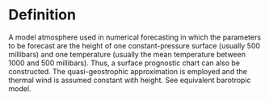 # Definition

A model atmosphere used in numerical forecasting in which the parameters
to be forecast are the height of one constant-pressure surface (usually
500 millibars) and one temperature (usually the mean temperature between
1000 and 500 millibars). Thus, a surface prognostic chart can also be
constructed. The quasi-geostrophic approximation is employed and the
thermal wind is assumed constant with height. See equivalent barotropic
model.
